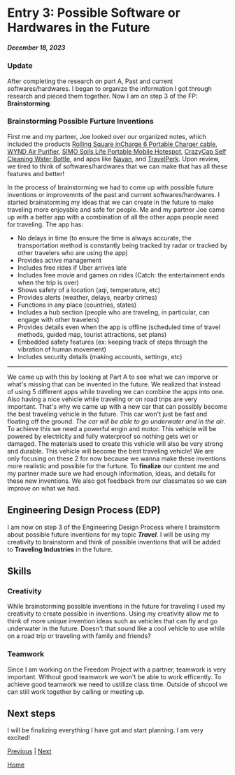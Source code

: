  # Entry 3: Possible Software or Hardwares in the Future
##### December 18, 2023
### Update
After completing the research on part A, Past and current softwares/hardwares. I began to organize the information I got through research and pieced them together. Now I am on step 3 of the FP: **Brainstorming**.
### Brainstorming Possible Furture Inventions
First me and my partner, Joe looked over our organized notes, which included the products [Rolling Square inCharge 6 Portable Charger cable](https://www.amazon.com/inCharge-Six-One-Portable-Compatible/dp/B086WHBN3N/?tag=pcworld02-20&asc_refurl=https://www.pcworld.com/article/2000726/travel-gadgets-need-next-trip-or-vacation.html), [WYND Air Purifier](https://hellowynd.com/products/essential?variant=44129312440593), [SIMO Soils Life Portable Mobile Hotespot](https://www.amazon.com/Hotspot-Coverage-Connected-Devices-Technology/dp/B08YKB6VMN/?tag=pcworld02-20&asc_refurl=https://www.pcworld.com/article/2000726/travel-gadgets-need-next-trip-or-vacation.html), [CrazyCap Self Cleaning Water Bottle](https://www.amazon.com/CrazyCap-Pro-Award-Winning-Self-Cleaning-Insulated/dp/B0B4BPJGLV/?tag=pcworld02-20&asc_refurl=https%3A%2F%2Fwww.pcworld.com%2Farticle%2F2000726%2Ftravel-gadgets-need-next-trip-or-vacation.html&th=1&psc=1), and apps like [Navan](https://navan.com/), and [TravelPerk](https://www.travelperk.com/blog/travel-management-software/). Upon review, we tired to think of softwares/hardwares that we can make that has all these features and better!

In the process of brainstorming we had to come up with possible future inventions or improvemnts of the past and current softwares/hardwares. I started brainstorming my ideas that we can create in the future to make traveling more enjoyable and safe for people. Me and my partner Joe came up with a better app with a combination of all the other apps people need for traveling. The app has:
- No delays in time (to ensure the time is always accurate, the transportation method is constantly being tracked by radar or tracked by other travelers who are using the app)
- Provides active management
- Includes free rides if Uber arrives late
- Includes free movie and games on rides (Catch: the entertainment ends when the trip is over)
- Shows safety of a location (aqi, temperature, etc)
- Provides alerts (weather, delays, nearby crimes)
- Functions in any place (countries, states)
- Includes a hub section (people who are traveling, in particular, can engage with other travelers)
- Provides details even when the app is offline (scheduled time of travel methods, guided map, tourist attractions, set plans)
- Embedded safety features (ex: keeping track of steps through the vibration of human movement)
- Includes security details (making accounts, settings, etc)

---

We came up with this by looking at Part A to see what we can imporve or what's missing that can be invented in the future. We realized that instead of using 5 different apps while traveling we can combine the apps into one. Also having a nice vehicle while traveling or on road trips are very important. That's why we came up with a new car that can possibly become the best traveling vehicle in the future. This car won't just be fast and floating off the ground. _The car will be able to go underwater and in the air_. To achieve this we need a powerful engin and motor. This vehicle will be powered by electricity and fully waterproof so nothing gets wet or damaged. The materials used to create this vehicle will also be very strong and durable. This vehicle will become the best traveling vehicle! We are only focusing on these 2 for now because we wanna make these inventions more realistic and possible for the furture. To **finalize** our content me and my partner made sure we had enough information, ideas, and details for these new inventions. We also got feedback from our classmates so we can improve on what we had.
## Engineering Design Process (EDP)
I am now on step 3 of the Engineering Design Process where I brainstorm about possible future inventions for my topic **_Travel_**. I will be using my creativity to brainstorm and think of possible inventions that will be added to **Traveling Industries** in the future.
## Skills
### Creativity
While brainstorming possible inventions in the future for traveling I used my creativity to create possible in inventions. Using my creativity allow me to think of more unique invention ideas such as vehicles that can fly and go underwater in the future. Doesn't that sound like a cool vehicle to use while on a road trip or traveling with family and friends?
### Teamwork
Since I am working on the Freedom Project with a partner, teamwork is very important. Without good teamwork we won't be able to work efficently. To achieve good teamwork we need to ustilize class time. Outside of shcool we can still work together by calling or meeting up.
## Next steps
I will be finalizing everything I have got and start planning. I am very excited!







[Previous](entry02.md) | [Next](entry04.md)

[Home](../README.md)
